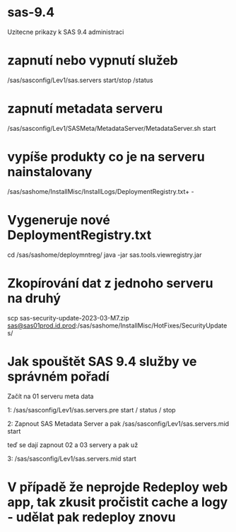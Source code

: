 # sas-9.4
Uzitecne prikazy k SAS 9.4 administraci

# zapnutí nebo vypnutí služeb

/sas/sasconfig/Lev1/sas.servers start/stop /status

# zapnutí metadata serveru

/sas/sasconfig/Lev1/SASMeta/MetadataServer/MetadataServer.sh start

# vypíše produkty co je na serveru nainstalovany

/sas/sashome/InstallMisc/InstallLogs/DeploymentRegistry.txt+ - 

# Vygeneruje nové DeploymentRegistry.txt 

cd /sas/sashome/deploymntreg/
java -jar sas.tools.viewregistry.jar


# Zkopírování dat z jednoho serveru na druhý
scp sas-security-update-2023-03-M7.zip sas@sas01prod.id.prod:/sas/sashome/InstallMisc/HotFixes/SecurityUpdates/

# Jak spouštět SAS 9.4 služby ve správném pořadí

Začít na 01 serveru meta data

1: 
/sas/sasconfig/Lev1/sas.servers.pre start / status / stop

2:
Zapnout SAS Metadata Server
a pak 
/sas/sasconfig/Lev1/sas.servers.mid start

teď se dají zapnout 02 a 03 servery a pak už 

3:
/sas/sasconfig/Lev1/sas.servers.mid start

# V případě že neprojde Redeploy web app, tak zkusit pročistit cache a logy - udělat pak redeploy znovu

